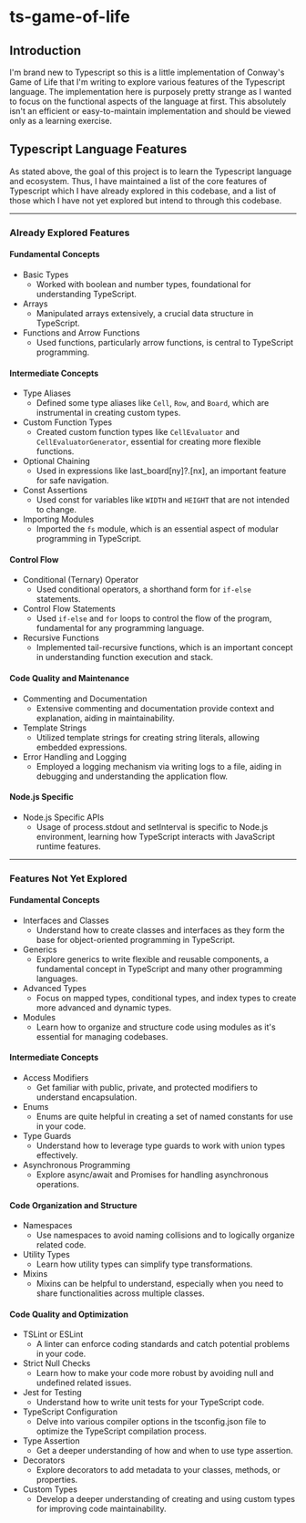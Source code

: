 # ts-game-of-life

## Introduction

I'm brand new to Typescript so this is a little implementation of Conway's Game of Life that I'm writing to explore various features of the Typescript language.  The implementation here is purposely pretty strange as I wanted to focus on the functional aspects of the language at first.  This absolutely isn't an efficient or easy-to-maintain implementation and should be viewed only as a learning exercise.

## Typescript Language Features

As stated above, the goal of this project is to learn the Typescript language and ecosystem.  Thus, I have maintained a list of the core features of Typescript which I have already explored in this codebase, and a list of those which I have not yet explored but intend to through this codebase.

---

### Already Explored Features

#### Fundamental Concepts

- Basic Types
    - Worked with boolean and number types, foundational for understanding TypeScript.
- Arrays
    - Manipulated arrays extensively, a crucial data structure in TypeScript.
- Functions and Arrow Functions
    - Used functions, particularly arrow functions, is central to TypeScript programming.

#### Intermediate Concepts

- Type Aliases
    - Defined some type aliases like `Cell`, `Row`, and `Board`, which are instrumental in creating custom types.
- Custom Function Types
    - Created custom function types like `CellEvaluator` and `CellEvaluatorGenerator`, essential for creating more flexible functions.
- Optional Chaining
    - Used in expressions like last_board[ny]?.[nx], an important feature for safe navigation.
- Const Assertions
    - Used const for variables like `WIDTH` and `HEIGHT` that are not intended to change.
- Importing Modules
    - Imported the `fs` module, which is an essential aspect of modular programming in TypeScript.

#### Control Flow

- Conditional (Ternary) Operator
    - Used conditional operators, a shorthand form for `if-else` statements.
- Control Flow Statements
    - Used `if-else` and `for` loops to control the flow of the program, fundamental for any programming language.
- Recursive Functions
    - Implemented tail-recursive functions, which is an important concept in understanding function execution and stack.

#### Code Quality and Maintenance

- Commenting and Documentation
    - Extensive commenting and documentation provide context and explanation, aiding in maintainability.
- Template Strings
    - Utilized template strings for creating string literals, allowing embedded expressions.
- Error Handling and Logging
    - Employed a logging mechanism via writing logs to a file, aiding in debugging and understanding the application flow.

#### Node.js Specific

- Node.js Specific APIs
    - Usage of process.stdout and setInterval is specific to Node.js environment, learning how TypeScript interacts with JavaScript runtime features.

---

### Features Not Yet Explored

#### Fundamental Concepts

- Interfaces and Classes
    - Understand how to create classes and interfaces as they form the base for object-oriented programming in TypeScript.
- Generics
    - Explore generics to write flexible and reusable components, a fundamental concept in TypeScript and many other programming languages.
- Advanced Types
    - Focus on mapped types, conditional types, and index types to create more advanced and dynamic types.
- Modules
    - Learn how to organize and structure code using modules as it's essential for managing codebases.

#### Intermediate Concepts

- Access Modifiers
    - Get familiar with public, private, and protected modifiers to understand encapsulation.
- Enums
    - Enums are quite helpful in creating a set of named constants for use in your code.
- Type Guards
    - Understand how to leverage type guards to work with union types effectively.
- Asynchronous Programming
    - Explore async/await and Promises for handling asynchronous operations.

#### Code Organization and Structure

- Namespaces
    - Use namespaces to avoid naming collisions and to logically organize related code.
- Utility Types
    - Learn how utility types can simplify type transformations.
- Mixins
    - Mixins can be helpful to understand, especially when you need to share functionalities across multiple classes.

#### Code Quality and Optimization

- TSLint or ESLint
    - A linter can enforce coding standards and catch potential problems in your code.
- Strict Null Checks
    - Learn how to make your code more robust by avoiding null and undefined related issues.
- Jest for Testing
    - Understand how to write unit tests for your TypeScript code.
- TypeScript Configuration
    - Delve into various compiler options in the tsconfig.json file to optimize the TypeScript compilation process.
- Type Assertion
    - Get a deeper understanding of how and when to use type assertion.
- Decorators
    - Explore decorators to add metadata to your classes, methods, or properties.
- Custom Types
    - Develop a deeper understanding of creating and using custom types for improving code maintainability.